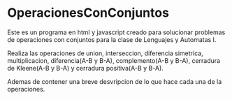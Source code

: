# OperacionesConConjuntos
Este es un programa en html y javascript creado para solucionar problemas de operaciones con conjuntos para la clase de Lenguajes y Automatas I.

Realiza las operaciones de union, interseccion, diferencia simetrica, multiplicacion, diferencia(A-B y B-A), complemento(A-B y B-A), cerradura de Kleene(A-B y B-A) y cerradura positiva(A-B y B-A).

Ademas de contener una breve desvripcion de lo que hace cada una de la operaciones.

